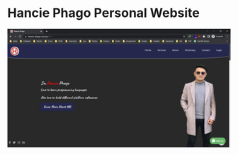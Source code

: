 # Hancie Phago Personal Website

![Picture1](https://github.com/Hancie123/Hancie-Phago/blob/master/Images/Hancie%20Phago%20Website.jpg)
